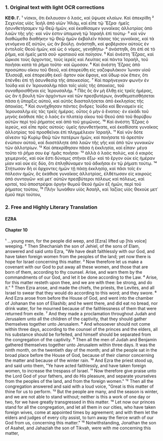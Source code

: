 ### 1. Original text with light OCR corrections

**ΚΕΦ. Ιʹ.**
¹ νίσκοι, ὅτι ἔκλαυσαν ὁ λαός, καὶ ὕψωσε κλαίων. Καὶ ἀπεκρίθη
² Σεχενίας υἱὸς Ἰειὴλ ἀπὸ υἱῶν Ἡλάμ, καὶ εἶπε τῷ Ἔζρα· ἡμεῖς
   ἠσυνθετήσαμεν τῷ Θεῷ ἡμῶν, καὶ ἐκαθίσαμεν γυναῖκας ἀλλοτρίας
   ἀπὸ λαῶν τῆς γῆς· καὶ νῦν ἐστιν ὑπομονὴ τῷ Ἰσραὴλ ἐπὶ τούτῳ·
³ καὶ νῦν διαθώμεθα διαθήκην τῷ Θεῷ ἡμῶν ἐκβαλεῖν πάσας τὰς
   γυναῖκας, καὶ τὰ γενόμενα ἐξ αὐτῶν, ὡς ἂν βούλῃ. ἀνάστηθι, καὶ
   φοβέρισον αὐτοὺς ἐν ἐντολαῖς Θεοῦ ἡμῶν, καὶ ὡς ὁ νόμος, γενηθήτω·
⁴ ἀνάστηθι, ὅτι ἐπὶ σὲ τὸ ῥῆμα, καὶ ἡμεῖς μετὰ σοῦ· κραταιοῦ
   καὶ ποίησον.
⁵ Καὶ ἀνέστη Ἔζρας, καὶ ὥρκισε τοὺς ἄρχοντας, τοὺς
   ἱερεῖς καὶ Λευίτας καὶ πάντα Ἰσραήλ, τοῦ ποιῆσαι κατὰ τὸ ῥῆμα
   τοῦτο· καὶ ὤμοσαν.
⁶ Καὶ ἀνέστη Ἔζρας ἀπὸ προσώπου οἴκου τοῦ
   Θεοῦ, καὶ ἐπορεύθη εἰς γαζοφυλάκιον Ἰωναν υἱοῦ Ἐλισούβ, καὶ
   ἐπορεύθη ἐκεῖ· ἄρτον οὐκ ἔφαγε, καὶ ὕδωρ οὐκ ἔπιεν, ὅτι ἐπένθει
   ἐπὶ τῇ ἀσυνθεσίᾳ τῆς ἀποικεσίας.
⁷ Καὶ παρήνεγκαν φωνὴν ἐν Ἰούδᾳ
   καὶ ἐν Ἱερουσαλὴμ πᾶσι τοῖς υἱοῖς τῆς ἀποικίας, τοῦ συναθροισθῆναι
   εἰς Ἱερουσαλήμ.
⁸ Πᾶς ὃς ἂν μὴ ἔλθῃ εἰς τρεῖς ἡμέρας, ὡς
   ἂν ἡ βουλὴ τῶν ἀρχόντων καὶ τῶν πρεσβυτέρων, ἀναθεματισθήσεται
   πᾶσα ἡ ὕπαρξις αὐτοῦ, καὶ αὐτὸς διασταλήσεται ἀπὸ ἐκκλησίας
   τῆς ἀποικίας.
⁹ Καὶ συνήχθησαν πάντες ἄνδρες Ἰούδα καὶ Βενιαμεὶν
   εἰς Ἱερουσαλὴμ εἰς τὰς τρεῖς ἡμέρας. οὗτος ὁ μὴν ὁ ἔνατος·
   ἐν εἰκάδι τοῦ μηνὸς ἐκάθισε πᾶς ὁ λαὸς ἐν πλατείᾳ οἴκου τοῦ Θεοῦ
   ἀπὸ τοῦ θορύβου αὐτῶν περὶ τοῦ ῥήματος καὶ ἀπὸ τοῦ χειμῶνος.
¹⁰ Καὶ ἀνέστη Ἔζρας ὁ ἱερεύς, καὶ εἶπε πρὸς αὐτούς· ὑμεῖς ἠσυνθετήκατε,
   καὶ ἐκαθίσατε γυναῖκας ἀλλοτρίας τοῦ προσθεῖναι ἐπὶ πλημμέλειαν
   Ἰσραήλ.
¹¹ Καὶ νῦν δότε αἴνεσιν τῷ Κυρίῳ Θεῷ τῶν πατέρων
   ἡμῶν, καὶ ποιήσατε τὸ ἀρεστὸν ἐνώπιον αὐτοῦ, καὶ διαστάλητε
   ἀπὸ λαῶν τῆς γῆς καὶ ἀπὸ τῶν γυναικῶν τῶν ἀλλοτρίων.
¹² Καὶ ἀπεκρίθησαν πᾶσα ἡ ἐκκλησία, καὶ εἶπαν· μέγα τοῦτο τὸ ῥῆμα
   σου ἐφ᾿ ἡμᾶς ποιῆσαι·
¹³ ἀλλὰ ὁ λαὸς πολύς, καὶ ὁ καιρὸς χειμερινός,
   καὶ οὐκ ἔστι δύναμις στῆναι ἔξω· καὶ τὸ ἔργον οὐκ εἰς
   ἡμέραν μίαν καὶ οὐκ εἰς δύο, ὅτι ἐπληθύναμεν τοῦ ἀδικῆσαι ἐν τῷ
   ῥήματι τούτῳ.
¹⁴ Στήτωσαν δὴ οἱ ἄρχοντες ἡμῶν τῇ πάσῃ ἐκκλησίᾳ,
   καὶ πᾶσι τοῖς ἐν πόλεσιν ἡμῶν, ὃς ἐκάθισε γυναῖκας ἀλλοτρίας,
   ἐλθέτωσαν εἰς καιροὺς ἀπὸ συνταγῶν· καὶ μετ᾿ αὐτῶν πρεσβύτεροι
   πόλεως καὶ πόλεως, καὶ κριταί, τοῦ ἀποστρέψαι ὀργὴν θυμοῦ
   Θεοῦ ἡμῶν ἐξ ἡμῶν, περὶ τοῦ ῥήματος τούτου,
¹⁵ Πλὴν Ἰωνάθαν υἱὸς Ἀσαὴλ, καὶ Ἰαζίας υἱὸς Θεκοὺε μετ᾿ ἐμοῦ περὶ τούτου,

### 2. Free and Highly Literary Translation

#### EZRA
#### Chapter 10

¹ ...young men, for the people did weep, and [Ezra] lifted up [his voice] weeping.
² Then Shechaniah the son of Jehiel, of the sons of Elam,
   answered and said unto Ezra, "We have dealt faithlessly with our God,
   and have taken foreign women from the peoples of the land;
   yet now there is hope for Israel concerning this matter.
³ Now therefore let us make a covenant with our God
   to put away all these women, and those that are born of them,
   according to thy counsel. Arise, and warn them by the commandments
   of our God, and let it be done according to the Law.
⁴ Arise, for this matter resteth upon thee,
   and we are with thee: be strong, and do it."
⁵ Then Ezra arose, and made the chiefs, the priests,
   the Levites, and all Israel to swear that they would do
   according to this word; and they swore.
⁶ And Ezra arose from before the House of God,
   and went into the chamber of Johanan the son of Eliashib;
   and he went there, and did eat no bread, nor drink water,
   for he mourned because of the faithlessness of them that were returned from exile.
⁷ And they made a proclamation throughout Judah
   and Jerusalem unto all the children of the captivity,
   that they should gather themselves together unto Jerusalem.
⁸ And whosoever should not come within three days,
   according to the counsel of the princes and the elders,
   all his substance should be forfeited, and himself should be separated
   from the congregation of the captivity.
⁹ Then all the men of Judah and Benjamin gathered themselves together
   unto Jerusalem within three days. It was the ninth month,
   on the twentieth day of the month; and all the people sat
   in the broad place before the House of God,
   because of their clamor concerning the matter and because of the winter rain.
¹⁰ And Ezra the priest stood up, and said unto them,
   "Ye have acted faithlessly, and have taken foreign women,
   to increase the trespass of Israel.
¹¹ Now therefore give praise unto the Lord God of your fathers,
   and do His pleasure, and separate yourselves
   from the peoples of the land, and from the foreign women."
¹² Then all the congregation answered and said with a loud voice,
   "Great is this matter of thine for us to perform.
¹³ But the people are many, and the season is winter,
   and we are not able to stand without;
   neither is this a work of one day or two,
   for we have greatly transgressed in this matter.
¹⁴ Let now our princes stand for all the congregation,
   and let all them in our cities, who have taken foreign wives,
   come at appointed times by agreement; and with them let the elders
   and judges of every city assist, to turn away
   the fierce wrath of our God from us, concerning this matter."
¹⁵ Notwithstanding, Jonathan the son of Asahel, and Jahaziah the son of Tikvah,
   were with me concerning this matter,